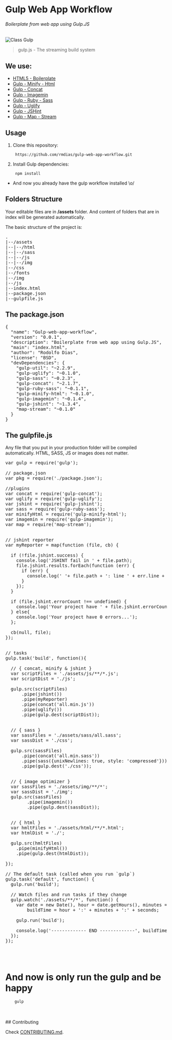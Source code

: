 Gulp Web App Workflow
======================

###### Boilerplate from web app using Gulp.JS

![Class Gulp](http://rmdias.com/gulpworkflow/img/gulp-logo.png)

> gulp.js - The streaming build system

## We use:

* [HTML5 - Boilerplate](https://github.com/h5bp/html5-boilerplate)
* [Gulp - Minify - Html](https://npmjs.org/package/gulp-minify-html)
* [Gulp - Concat](https://npmjs.org/package/gulp-concat)
* [Gulp - Imagemin](https://npmjs.org/package/gulp-imagemin)
* [Gulp - Ruby - Sass](https://npmjs.org/package/gulp-ruby-sass)
* [Gulp - Uglify](https://npmjs.org/package/gulp-uglify)
* [Gulp - JSHint](https://npmjs.org/package/gulp-jshint)
* [Gulp - Map - Stream](https://npmjs.org/package/map-stream‎)


## Usage

1. Clone this repository:
  	
		https://github.com/rmdias/gulp-web-app-workflow.git


2. Install Gulp dependencies:

		npm install


* And now you already have the gulp workflow installed \o/


## Folders Structure

Your editable files are in <b> /assets </b> folder. And content of folders that are in index will be generated automatically.


The basic structure of the project is:

<pre>
.
|--/assets
|--|--/html
|--|--/sass
|--|--/js
|--|--/img
|--/css
|--/fonts
|--/img
|--/js
|--index.html
|--package.json
|--gulpfile.js
</pre>



## The package.json

<pre>
{
  "name": "Gulp-web-app-workflow",
  "version": "0.0.1",
  "description": "Boilerplate from web app using Gulp.JS",
  "main": "index.html",
  "author": "Rodolfo Dias",
  "license": "BSD",
  "devDependencies": {
    "gulp-util": "~2.2.9",
    "gulp-uglify": "~0.1.0",
    "gulp-sass": "~0.2.3",
    "gulp-concat": "~2.1.7",
    "gulp-ruby-sass": "~0.1.1",
    "gulp-minify-html": "~0.1.0",
    "gulp-imagemin": "~0.1.4",
    "gulp-jshint": "~1.3.4",
    "map-stream": "~0.1.0"
  }
}
</pre>





## The gulpfile.js

Any file that you put in your production folder will be compiled automatically. HTML, SASS, JS or images does not matter.


<pre>
var gulp = require('gulp');

// package.json
var pkg = require('./package.json');

//plugins
var concat = require('gulp-concat');
var uglify = require('gulp-uglify');
var jshint = require('gulp-jshint');
var sass = require('gulp-ruby-sass');
var minifyHtml = require('gulp-minify-html');
var imagemin = require('gulp-imagemin');
var map = require('map-stream');


// jshint reporter
var myReporter = map(function (file, cb) {

  if (!file.jshint.success) {
    console.log('JSHINT fail in ' + file.path);
    file.jshint.results.forEach(function (err) {
      if (err) {
        console.log(' '+ file.path + ': line ' + err.line + ', col ' + err.character + ', code ' + err.code + ', ' + err.reason);
      }
    });
  }

  if (file.jshint.errorCount !== undefined) {
    console.log('Your project have ' + file.jshint.errorCount + ' errors...');  
  } else{
    console.log('Your project have 0 errors...');  
  };
  
  cb(null, file);
});


// tasks
gulp.task('build', function(){
 
  // { concat, minify & jshint }
  var scriptFiles = './assets/js/**/*.js';
  var scriptDist = './js';
  
  gulp.src(scriptFiles)
      .pipe(jshint())
      .pipe(myReporter)
      .pipe(concat('all.min.js'))
      .pipe(uglify())
      .pipe(gulp.dest(scriptDist));


  // { sass }
  var sassFiles = './assets/sass/all.sass';
  var sassDist = './css';

  gulp.src(sassFiles)
      .pipe(concat('all.min.sass'))
      .pipe(sass({unixNewlines: true, style: 'compressed'}))
      .pipe(gulp.dest('./css'));


  // { image optimizer }
  var sassFiles = './assets/img/**/*';
  var sassDist = './img';
  gulp.src(sassFiles)
        .pipe(imagemin())
        .pipe(gulp.dest(sassDist));


  // { html }
  var hmltFiles = './assets/html/**/*.html';
  var htmlDist = './';

  gulp.src(hmltFiles)
    .pipe(minifyHtml())
    .pipe(gulp.dest(htmlDist));

});

// The default task (called when you run `gulp`)
gulp.task('default', function() {
  gulp.run('build');

  // Watch files and run tasks if they change
  gulp.watch('./assets/**/*', function() {
    var date = new Date(), hour = date.getHours(), minutes = date.getMinutes(), seconds = date.getSeconds(),
        buildTime = hour + ':' + minutes + ':' + seconds;

    gulp.run('build');

    console.log('------------- END -------------', buildTime);
  });
});
</pre>
<br>
<br>

# And now is only run the gulp and be happy

		gulp

<br>
<br>
## Contributing

Check [CONTRIBUTING.md](https://github.com/rmdias/gulp-web-app-workflow/blob/master/CONTRIBUTING.md).

<br>
<br>
<br>
